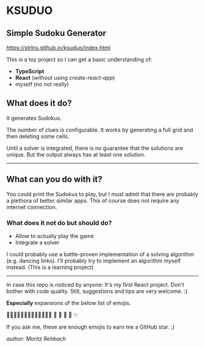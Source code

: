 # KSUDUO
## Simple Sudoku Generator

https://strlns.github.io/ksuduo/index.html

This is a toy project so I can get a basic understanding of:

* **TypeScript**
* **React** (without using _create-react-app_)
* myself (no not really)

## What does it do?

It generates Sudokus.

The number of clues is configurable. 
It works by generating a full grid and then deleting some cells.

Until a solver is integrated, there is no guarantee that the solutions are unique.
But the output always has at least one solution.

---
## What can you do with it?
You could print the Sudokus to play, but I must admit that there are probably a plethora of better similar apps.
This of course does not require any internet connection.

### What does it not do but should do? 

* Allow to actually play the game
* Integrate a solver

I could probably use a battle-proven implementation
of a solving algorithm (e.g. dancing links).
I'll probably try to implement an algorithm myself instead. 
(This is a learning project)



---

In case this repo is noticed by anyone: 
It's my first React project.
Don't bother with code quality.
Still, suggestions and tips are very welcome. :)

**Especially** expansions of the below list of emojis.

🐻🔥😊🌿🏳️‍🌈🧑🏻‍🚀😍🙇🧙‍♀️ 🎰 🎱 🎲 🔮 ✨

If you ask me, these are enough emojis to earn me a GitHub star. ;)


_author: Moritz Rehbach_

